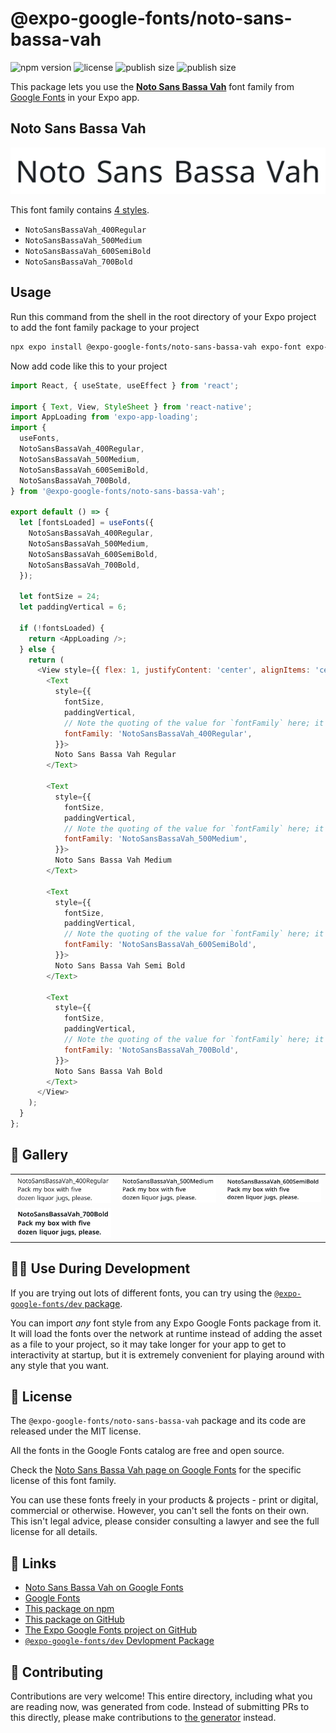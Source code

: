 # @expo-google-fonts/noto-sans-bassa-vah

![npm version](https://flat.badgen.net/npm/v/@expo-google-fonts/noto-sans-bassa-vah)
![license](https://flat.badgen.net/github/license/expo/google-fonts)
![publish size](https://flat.badgen.net/packagephobia/install/@expo-google-fonts/noto-sans-bassa-vah)
![publish size](https://flat.badgen.net/packagephobia/publish/@expo-google-fonts/noto-sans-bassa-vah)

This package lets you use the [**Noto Sans Bassa Vah**](https://fonts.google.com/specimen/Noto+Sans+Bassa+Vah) font family from [Google Fonts](https://fonts.google.com/) in your Expo app.

## Noto Sans Bassa Vah

![Noto Sans Bassa Vah](./font-family.png)

This font family contains [4 styles](#-gallery).

- `NotoSansBassaVah_400Regular`
- `NotoSansBassaVah_500Medium`
- `NotoSansBassaVah_600SemiBold`
- `NotoSansBassaVah_700Bold`

## Usage

Run this command from the shell in the root directory of your Expo project to add the font family package to your project
```sh
npx expo install @expo-google-fonts/noto-sans-bassa-vah expo-font expo-app-loading
```

Now add code like this to your project
```js
import React, { useState, useEffect } from 'react';

import { Text, View, StyleSheet } from 'react-native';
import AppLoading from 'expo-app-loading';
import {
  useFonts,
  NotoSansBassaVah_400Regular,
  NotoSansBassaVah_500Medium,
  NotoSansBassaVah_600SemiBold,
  NotoSansBassaVah_700Bold,
} from '@expo-google-fonts/noto-sans-bassa-vah';

export default () => {
  let [fontsLoaded] = useFonts({
    NotoSansBassaVah_400Regular,
    NotoSansBassaVah_500Medium,
    NotoSansBassaVah_600SemiBold,
    NotoSansBassaVah_700Bold,
  });

  let fontSize = 24;
  let paddingVertical = 6;

  if (!fontsLoaded) {
    return <AppLoading />;
  } else {
    return (
      <View style={{ flex: 1, justifyContent: 'center', alignItems: 'center' }}>
        <Text
          style={{
            fontSize,
            paddingVertical,
            // Note the quoting of the value for `fontFamily` here; it expects a string!
            fontFamily: 'NotoSansBassaVah_400Regular',
          }}>
          Noto Sans Bassa Vah Regular
        </Text>

        <Text
          style={{
            fontSize,
            paddingVertical,
            // Note the quoting of the value for `fontFamily` here; it expects a string!
            fontFamily: 'NotoSansBassaVah_500Medium',
          }}>
          Noto Sans Bassa Vah Medium
        </Text>

        <Text
          style={{
            fontSize,
            paddingVertical,
            // Note the quoting of the value for `fontFamily` here; it expects a string!
            fontFamily: 'NotoSansBassaVah_600SemiBold',
          }}>
          Noto Sans Bassa Vah Semi Bold
        </Text>

        <Text
          style={{
            fontSize,
            paddingVertical,
            // Note the quoting of the value for `fontFamily` here; it expects a string!
            fontFamily: 'NotoSansBassaVah_700Bold',
          }}>
          Noto Sans Bassa Vah Bold
        </Text>
      </View>
    );
  }
};

```

## 🔡 Gallery


||||
|-|-|-|
|![NotoSansBassaVah_400Regular](./NotoSansBassaVah_400Regular.ttf.png)|![NotoSansBassaVah_500Medium](./NotoSansBassaVah_500Medium.ttf.png)|![NotoSansBassaVah_600SemiBold](./NotoSansBassaVah_600SemiBold.ttf.png)||
|![NotoSansBassaVah_700Bold](./NotoSansBassaVah_700Bold.ttf.png)||||


## 👩‍💻 Use During Development

If you are trying out lots of different fonts, you can try using the [`@expo-google-fonts/dev` package](https://github.com/expo/google-fonts/tree/master/font-packages/dev#readme).

You can import *any* font style from any Expo Google Fonts package from it. It will load the fonts
over the network at runtime instead of adding the asset as a file to your project, so it may take longer
for your app to get to interactivity at startup, but it is extremely convenient
for playing around with any style that you want.

## 📖 License

The `@expo-google-fonts/noto-sans-bassa-vah` package and its code are released under the MIT license.

All the fonts in the Google Fonts catalog are free and open source.

Check the [Noto Sans Bassa Vah page on Google Fonts](https://fonts.google.com/specimen/Noto+Sans+Bassa+Vah) for the specific license of this font family.

You can use these fonts freely in your products & projects - print or digital, commercial or otherwise. However, you can't sell the fonts on their own. This isn't legal advice, please consider consulting a lawyer and see the full license for all details.

## 🔗 Links

- [Noto Sans Bassa Vah on Google Fonts](https://fonts.google.com/specimen/Noto+Sans+Bassa+Vah)
- [Google Fonts](https://fonts.google.com/)
- [This package on npm](https://www.npmjs.com/package/@expo-google-fonts/noto-sans-bassa-vah)
- [This package on GitHub](https://github.com/expo/google-fonts/tree/master/font-packages/noto-sans-bassa-vah)
- [The Expo Google Fonts project on GitHub](https://github.com/expo/google-fonts)
- [`@expo-google-fonts/dev` Devlopment Package](https://github.com/expo/google-fonts/tree/master/font-packages/dev)

## 🤝 Contributing

Contributions are very welcome! This entire directory, including what you are reading now, was generated from code. Instead of submitting PRs to this directly, please make contributions to [the generator](https://github.com/expo/google-fonts/tree/master/packages/generator) instead.
